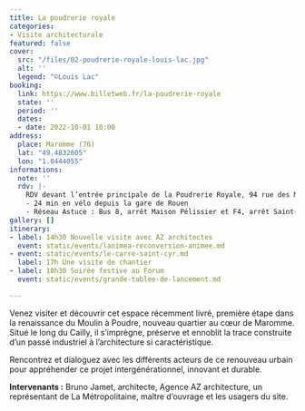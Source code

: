 ```yaml
---
title: La poudrerie royale
categories:
- Visite architecturale
featured: false
cover:
  src: "/files/02-poudrerie-royale-louis-lac.jpg"
  alt: ''
  legend: "©Louis Lac"
booking:
  link: https://www.billetweb.fr/la-poudrerie-royale
  state: ''
  period: ''
  dates:
  - date: 2022-10-01 10:00
address:
  place: Maromme (76)
  lat: "49.4832605"
  lon: "1.0444055"
informations:
  note: ''
  rdv: |-
    RDV devant l’entrée principale de la Poudrerie Royale, 94 rue des Martyrs de la Résistance
    - 24 min en vélo depuis la gare de Rouen
    - Réseau Astuce : Bus 8, arrêt Maison Pélissier et F4, arrêt Saint-Just
gallery: []
itinerary:
- label: 14h30 Nouvelle visite avec AZ architectes
  event: static/events/lanimea-reconversion-animee.md
- event: static/events/le-carre-saint-cyr.md
  label: 17h Une visite de chantier
- label: 18h30 Soirée festive au Forum
  event: static/events/grande-tablee-de-lancement.md

---
```

Venez visiter et découvrir cet espace récemment livré, première étape dans la renaissance du Moulin à Poudre, nouveau quartier au cœur de Maromme. Situé le long du Cailly, il s’imprègne, préserve et ennoblit la trace construite d’un passé industriel à l’architecture si caractéristique.

Rencontrez et dialoguez avec les différents acteurs de ce renouveau urbain pour appréhender ce projet intergénérationnel, innovant et durable.

**Intervenants :** Bruno Jamet, architecte, Agence AZ architecture, un représentant de La Métropolitaine, maître d’ouvrage et les usagers du site.
